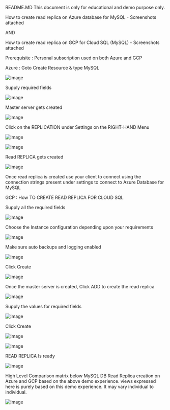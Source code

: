 
README.MD
This document is only for educational and demo purpose only.

How to create read replica on Azure database for MySQL - Screenshots attached


AND


How to create read replica on GCP for Cloud SQL (MySQL) - Screenshots attached

 
Prerequisite : Personal subscription used on both Azure and GCP

Azure : Goto Create Resource & type MySQL

![image](https://user-images.githubusercontent.com/49286341/64314893-6682b780-cf65-11e9-9c25-f52186e1d993.png)

Supply required fields

![image](https://user-images.githubusercontent.com/49286341/64314911-713d4c80-cf65-11e9-8e06-ed8497875eb8.png)

Master server gets created

![image](https://user-images.githubusercontent.com/49286341/64314915-78645a80-cf65-11e9-8b13-8b33edea957b.png)

Click on the REPLICATION under Settings on the RIGHT-HAND Menu

![image](https://user-images.githubusercontent.com/49286341/64314921-7dc1a500-cf65-11e9-99d9-4a0160e10bf9.png)



![image](https://user-images.githubusercontent.com/49286341/64314929-82865900-cf65-11e9-8b5a-47208599131d.png)


Read REPLICA gets created

![image](https://user-images.githubusercontent.com/49286341/64314941-86b27680-cf65-11e9-8a81-929ba3e9f999.png)


Once read replica is created use your client to connect using the connection strings present under settings to connect to Azure Database for MySQL



GCP : How TO CREATE READ REPLICA FOR CLOUD SQL

Supply all the required fields

![image](https://user-images.githubusercontent.com/49286341/64314963-9631bf80-cf65-11e9-88a1-942f0ac4680a.png)


Choose the Instance configuration depending upon your requirements


![image](https://user-images.githubusercontent.com/49286341/64314968-9a5ddd00-cf65-11e9-90da-cb424f68d83a.png)






Make sure auto backups and logging enabled

![image](https://user-images.githubusercontent.com/49286341/64314976-9e89fa80-cf65-11e9-8475-7f55576c6b8c.png)


Click Create

![image](https://user-images.githubusercontent.com/49286341/64314979-a21d8180-cf65-11e9-898c-87edd2d88733.png)


Once the master server is created, Click ADD to create the read replica


![image](https://user-images.githubusercontent.com/49286341/64314987-a5b10880-cf65-11e9-919b-48ec8543d73b.png)


Supply the values for required fields


![image](https://user-images.githubusercontent.com/49286341/64314995-a9448f80-cf65-11e9-92ac-f3749feb3d61.png)


Click Create

![image](https://user-images.githubusercontent.com/49286341/64315005-ad70ad00-cf65-11e9-89f2-11d3249caaca.png)



![image](https://user-images.githubusercontent.com/49286341/64315020-b6617e80-cf65-11e9-85cb-311775697adf.png)

READ REPLICA Is ready


![image](https://user-images.githubusercontent.com/49286341/64315047-cb3e1200-cf65-11e9-9d59-a139f51f9b3d.png)


High Level Comparison matrix below MySQL DB Read Replica creation on Azure and GCP based on the above demo experience. views expressed here is purely based on this demo experience. It may vary individual to individual.




![image](https://user-images.githubusercontent.com/49286341/64316207-ffff9880-cf68-11e9-8652-ee0ccfc9c2ae.png)

